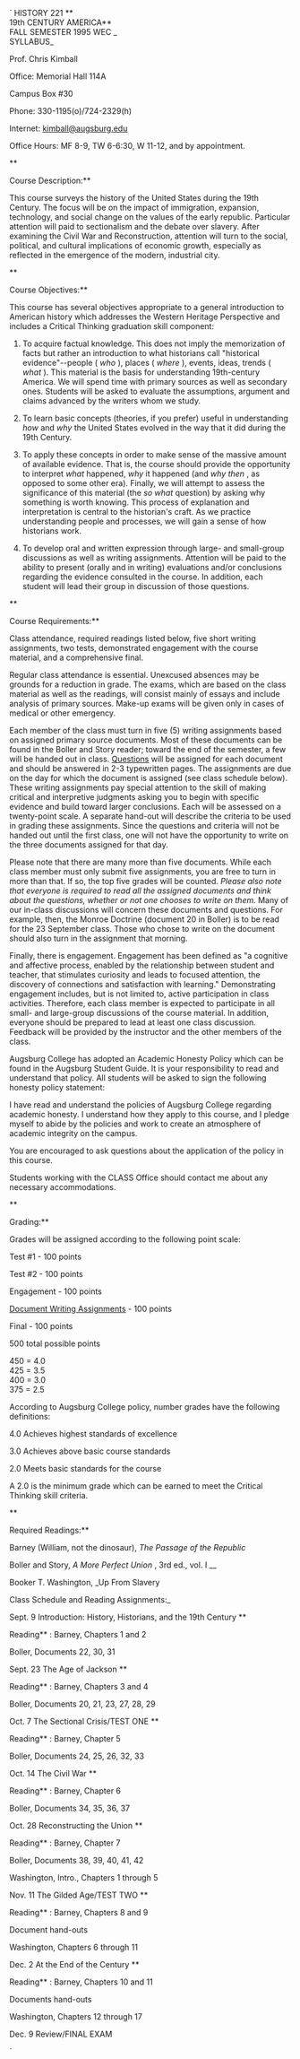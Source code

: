 ` HISTORY 221 **  
19th CENTURY AMERICA**  
FALL SEMESTER 1995 WEC _  
SYLLABUS_  

Prof. Chris Kimball

Office: Memorial Hall 114A

Campus Box #30

Phone: 330-1195(o)/724-2329(h)

Internet: kimball@augsburg.edu

Office Hours: MF 8-9, TW 6-6:30, W 11-12, and by appointment.

**

Course Description:**

This course surveys the history of the United States during the 19th Century.
The focus will be on the impact of immigration, expansion, technology, and
social change on the values of the early republic. Particular attention will
paid to sectionalism and the debate over slavery. After examining the Civil
War and Reconstruction, attention will turn to the social, political, and
cultural implications of economic growth, especially as reflected in the
emergence of the modern, industrial city.

**

Course Objectives:**

This course has several objectives appropriate to a general introduction to
American history which addresses the Western Heritage Perspective and includes
a Critical Thinking graduation skill component:

1. To acquire factual knowledge. This does not imply the memorization of facts but rather an introduction to what historians call "historical evidence"--people ( _who_ ), places ( _where_ ), events, ideas, trends ( _what_ ). This material is the basis for understanding 19th-century America. We will spend time with primary sources as well as secondary ones. Students will be asked to evaluate the assumptions, argument and claims advanced by the writers whom we study.

2. To learn basic concepts (theories, if you prefer) useful in understanding _how_ and _why_ the United States evolved in the way that it did during the 19th Century.

3. To apply these concepts in order to make sense of the massive amount of available evidence. That is, the course should provide the opportunity to interpret _what_ happened, _why_ it happened (and _why then_ , as opposed to some other era). Finally, we will attempt to assess the significance of this material (the _so what_ question) by asking why something is worth knowing. This process of explanation and interpretation is central to the historian's craft. As we practice understanding people and processes, we will gain a sense of how historians work.

4. To develop oral and written expression through large- and small-group discussions as well as writing assignments. Attention will be paid to the ability to present (orally and in writing) evaluations and/or conclusions regarding the evidence consulted in the course. In addition, each student will lead their group in discussion of those questions.

**

Course Requirements:**

Class attendance, required readings listed below, five short writing
assignments, two tests, demonstrated engagement with the course material, and
a comprehensive final.

Regular class attendance is essential. Unexcused absences may be grounds for a
reduction in grade. The exams, which are based on the class material as well
as the readings, will consist mainly of essays and include analysis of primary
sources. Make-up exams will be given only in cases of medical or other
emergency.

Each member of the class must turn in five (5) writing assignments based on
assigned primary source documents. Most of these documents can be found in the
Boller and Story reader; toward the end of the semester, a few will be handed
out in class. [Questions](H221Q.html) will be assigned for each document and
should be answered in 2-3 typewritten pages. The assignments are due on the
day for which the document is assigned (see class schedule below). These
writing assignments pay special attention to the skill of making critical and
interpretive judgments asking you to begin with specific evidence and build
toward larger conclusions. Each will be assessed on a twenty-point scale. A
separate hand-out will describe the criteria to be used in grading these
assignments. Since the questions and criteria will not be handed out until the
first class, one will not have the opportunity to write on the three documents
assigned for that day.

Please note that there are many more than five documents. While each class
member must only submit five assignments, you are free to turn in more than
that. If so, the top five grades will be counted. _Please also note that
everyone is required to read all the assigned documents and think about the
questions, whether or not one chooses to write on them._ Many of our in-class
discussions will concern these documents and questions. For example, then, the
Monroe Doctrine (document 20 in Boller) is to be read for the 23 September
class. Those who chose to write on the document should also turn in the
assignment that morning.

Finally, there is engagement. Engagement has been defined as "a cognitive and
affective process, enabled by the relationship between student and teacher,
that stimulates curiosity and leads to focused attention, the discovery of
connections and satisfaction with learning." Demonstrating engagement
includes, but is not limited to, active participation in class activities.
Therefore, each class member is expected to participate in all small- and
large-group discussions of the course material. In addition, everyone should
be prepared to lead at least one class discussion. Feedback will be provided
by the instructor and the other members of the class.

Augsburg College has adopted an Academic Honesty Policy which can be found in
the Augsburg Student Guide. It is your responsibility to read and understand
that policy. All students will be asked to sign the following honesty policy
statement:

I have read and understand the policies of Augsburg College regarding academic
honesty. I understand how they apply to this course, and I pledge myself to
abide by the policies and work to create an atmosphere of academic integrity
on the campus.

You are encouraged to ask questions about the application of the policy in
this course.

Students working with the CLASS Office should contact me about any necessary
accommodations.

**

Grading:**

Grades will be assigned according to the following point scale:

Test #1 - 100 points

Test #2 - 100 points

Engagement - 100 points

[Document Writing Assignments](H221Q.html) - 100 points

Final - 100 points

500 total possible points

450 = 4.0  
425 = 3.5  
400 = 3.0  
375 = 2.5  

According to Augsburg College policy, number grades have the following
definitions:

4.0 Achieves highest standards of excellence

3.0 Achieves above basic course standards

2.0 Meets basic standards for the course

A 2.0 is the minimum grade which can be earned to meet the Critical Thinking
skill criteria.

**

Required Readings:**

Barney (William, not the dinosaur), _The Passage of the Republic_

Boller and Story, _A More Perfect Union_ , 3rd ed., vol. I __

Booker T. Washington, _Up From Slavery

Class Schedule and Reading Assignments:_

Sept. 9 Introduction: History, Historians, and the 19th Century **

Reading** : Barney, Chapters 1 and 2

Boller, Documents 22, 30, 31

Sept. 23 The Age of Jackson **

Reading** : Barney, Chapters 3 and 4

Boller, Documents 20, 21, 23, 27, 28, 29

Oct. 7 The Sectional Crisis/TEST ONE **

Reading** : Barney, Chapter 5

Boller, Documents 24, 25, 26, 32, 33

Oct. 14 The Civil War **

Reading** : Barney, Chapter 6

Boller, Documents 34, 35, 36, 37

Oct. 28 Reconstructing the Union **

Reading** : Barney, Chapter 7

Boller, Documents 38, 39, 40, 41, 42

Washington, Intro., Chapters 1 through 5

Nov. 11 The Gilded Age/TEST TWO **

Reading** : Barney, Chapters 8 and 9

Document hand-outs

Washington, Chapters 6 through 11

Dec. 2 At the End of the Century **

Reading** : Barney, Chapters 10 and 11

Documents hand-outs

Washington, Chapters 12 through 17

Dec. 9 Review/FINAL EXAM

`

